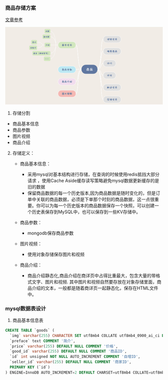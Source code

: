 ### 商品存储方案
[文章参考](https://cloud.tencent.com/developer/article/1633979)

<img src="../../static/ejb0h4pmkc.png"> 

1. 存储分割

- 商品基本信息
- 商品参数
- 图片视频
- 商品介绍

2. 存储定义：
   - 商品基本信息：
     - 采用mysql对基本结构进行存储，在查询的时候使用redis抵挡大部分请求
       ，使用Cache Aside缓存读写策略避免mysql数据更新缓存的是旧的数据
     - 保留商品数据的每一个历史版本,因为商品数据是随时变化的，但是订单中关联的商品数据，必须是下单那个时刻的商品数据，这一点很重要。你可以为每一个历史版本的商品数据保存一个快照，可以创建一个历史表保存到MySQL中，也可以保存到一些KV存储中。

   - 商品参数：
     - mongodb保存商品参数

   - 图片视频：
     - 使用对象存储保存图片和视频
   - 商品介绍：
     - 商品介绍静态化,商品介绍在商详页中占得比重最大，包含大量的带格式文字、图片和视频.
       其中图片和视频自然要存放在对象存储里面，商品介绍的文本，一般都是随着商详页一起静态化，保存在HTML文件中。


### mysql数据表设计
1. 商品基本信息表
```sql
CREATE TABLE `goods` (
  `img` varchar(255) CHARACTER SET utf8mb4 COLLATE utf8mb4_0900_ai_ci DEFAULT NULL COMMENT '图片',
  `preface` text COMMENT '简介',
  `price` varchar(255) DEFAULT NULL COMMENT '价格',
  `good_id` varchar(255) DEFAULT NULL COMMENT '商品ID',
  `id` int unsigned NOT NULL AUTO_INCREMENT COMMENT '自增ID',
  `seller_id` varchar(255) DEFAULT NULL COMMENT '商家ID',
  PRIMARY KEY (`id`)
) ENGINE=InnoDB AUTO_INCREMENT=2 DEFAULT CHARSET=utf8mb4 COLLATE=utf8mb4_0900_ai_ci;
```